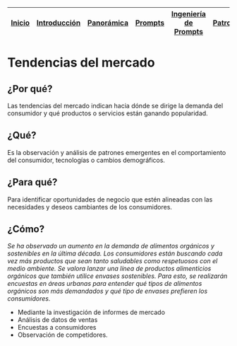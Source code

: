 <div align=right>

|[Inicio](/README.md)|[Introducción](/documentos/intro.md)|[Panorámica](/documentos/panorámica.md)|[Prompts](/documentos/prompts/README.md)|[Ingeniería de Prompts](/documentos/ingenieriaDePrompts/README.md)|[Patrones](/documentos/ingenieriaDePrompts/patrones/README.md)|[Casos de Uso](/documentos/casosDeUso/README.md)|
|-|-|-|-|-|-|-

</div>

# Tendencias del mercado

## ¿Por qué?

Las tendencias del mercado indican hacia dónde se dirige la demanda del consumidor y qué productos o servicios están ganando popularidad.

## ¿Qué?

Es la observación y análisis de patrones emergentes en el comportamiento del consumidor, tecnologías o cambios demográficos.

## ¿Para qué?

Para identificar oportunidades de negocio que estén alineadas con las necesidades y deseos cambiantes de los consumidores.

## ¿Cómo?

*Se ha observado un aumento en la demanda de alimentos orgánicos y sostenibles en la última década. Los consumidores están buscando cada vez más productos que sean tanto saludables como respetuosos con el medio ambiente. Se valora lanzar una línea de productos alimenticios orgánicos que también utilice envases sostenibles. Para esto, se realizarán encuestas en áreas urbanas para entender qué tipos de alimentos orgánicos son más demandados y qué tipo de envases prefieren los consumidores.*

- Mediante la investigación de informes de mercado
- Análisis de datos de ventas
- Encuestas a consumidores
- Observación de competidores.
